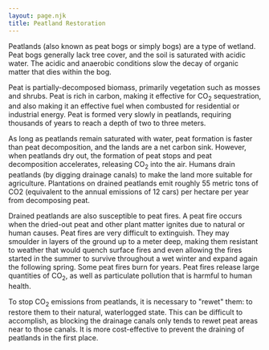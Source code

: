 ```yaml
---
layout: page.njk
title: Peatland Restoration
---
```


Peatlands (also known as peat bogs or simply bogs) are a type of wetland.  Peat bogs generally lack tree cover, and the soil is saturated with acidic water.  The acidic and anaerobic conditions slow the decay of organic matter that dies within the bog.

Peat is partially-decomposed biomass, primarily vegetation such as mosses and shrubs.  Peat is rich in carbon, making it effective for CO<sub>2</sub> sequestration, and also making it an effective fuel when combusted for residential or industrial energy.  Peat is formed very slowly in peatlands, requiring thousands of years to reach a depth of two to three meters.

As long as peatlands remain saturated with water, peat formation is faster than peat decomposition, and the lands are a net carbon sink.  However, when peatlands dry out, the formation of peat stops and peat decomposition accelerates, releasing CO<sub>2</sub> into the air.  Humans drain peatlands (by digging drainage canals) to make the land more suitable for agriculture.  Plantations on drained peatlands emit roughly 55 metric tons of CO2 (equivalent to the annual emissions of 12 cars) per hectare per year from decomposing peat.

Drained peatlands are also susceptible to peat fires.  A peat fire occurs when the dried-out peat and other plant matter ignites due to natural or human causes.  Peat fires are very difficult to extinguish.  They may smoulder in layers of the ground up to a meter deep, making them resistant to weather that would quench surface fires and even allowing the fires started in the summer to survive throughout a wet winter and expand again the following spring.  Some peat fires burn for years.  Peat fires release large quantities of CO<sub>2</sub>, as well as particulate pollution that is harmful to human health.

To stop CO<sub>2</sub> emissions from peatlands, it is necessary to "rewet" them: to restore them to their natural, waterlogged state.  This can be difficult to accomplish, as blocking the drainage canals only tends to rewet peat areas near to those canals.  It is more cost-effective to prevent the draining of peatlands in the first place.
